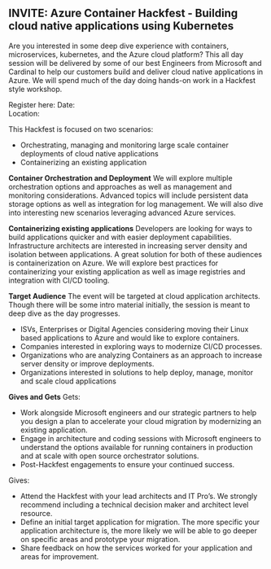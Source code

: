 ## INVITE: Azure Container Hackfest - Building cloud native applications using Kubernetes

Are you interested in some deep dive experience with containers, microservices, kubernetes, and the Azure cloud platform? This all day session will be delivered by some of our best Engineers from Microsoft and Cardinal to help our customers build and deliver cloud native applications in Azure. We will spend much of the day doing hands-on work in a Hackfest style workshop.
 
Register here:
Date:  
Location: 
 
This Hackfest is focused on two scenarios:
* Orchestrating, managing and monitoring large scale container deployments of cloud native applications
* Containerizing an existing application
 
**Container Orchestration and Deployment**
We will explore multiple orchestration options and approaches as well as management and monitoring considerations.  Advanced topics will include persistent data storage options as well as integration for log management.  We will also dive into interesting new scenarios leveraging advanced Azure services.
 
**Containerizing existing applications**
Developers are looking for ways to build applications quicker and with easier deployment capabilities.  Infrastructure architects are interested in increasing server density and isolation between applications.  A great solution for both of these audiences is containerization on Azure.  We will explore best practices for containerizing your existing application as well as image registries and integration with CI/CD tooling.
 
**Target Audience**
The event will be targeted at cloud application architects. Though there will be some intro material initially, the session is meant to deep dive as the day progresses.
* ISVs, Enterprises or Digital Agencies considering moving their Linux based applications to Azure and would like to explore containers.
* Companies interested in exploring ways to modernize CI/CD processes.
* Organizations who are analyzing Containers as an approach to increase server density or improve deployments. 
* Organizations interested in solutions to help deploy, manage, monitor and scale cloud applications

**Gives and Gets**
Gets:
* Work alongside Microsoft engineers and our strategic partners to help you design a plan to accelerate your cloud migration by modernizing an existing application.
* Engage in architecture and coding sessions with Microsoft engineers to understand the options available for running containers in production and at scale with open source orchestrator solutions.
* Post-Hackfest engagements to ensure your continued success.

Gives:
* Attend the Hackfest with your lead architects and IT Pro’s. We strongly recommend including a technical decision maker and architect level resource.
* Define an initial target application for migration. The more specific your application architecture is, the more likely we will be able to go deeper on specific areas and prototype your migration. 
* Share feedback on how the services worked for your application and areas for improvement.